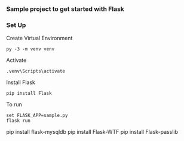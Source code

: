 ### Sample project to get started with Flask

### Set Up
Create Virtual Environment
```
py -3 -m venv venv
```
Activate
```
.venv\Scripts\activate
```
Install Flask
```
pip install Flask
```
To run
```
set FLASK_APP=sample.py
flask run
```
pip install flask-mysqldb
pip install Flask-WTF
pip install Flask-passlib
